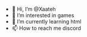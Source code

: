 - 👋 Hi, I’m @Xaateh
- 👀 I’m interested in games
- 🌱 I’m currently learning html
- 📫 How to reach me discord
